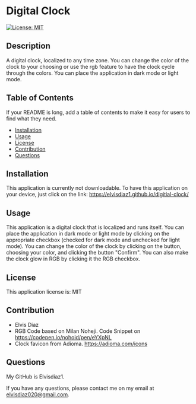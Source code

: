 # Digital Clock

[![License: MIT](https://img.shields.io/badge/License-MIT-blue.svg)](https://opensource.org/licenses/MIT)

## Description

A digital clock, localized to any time zone. You can change the color of the clock to your choosing or use the rgb feature to have the clock cycle through the colors. You can place the application in dark mode or light mode.

## Table of Contents

If your README is long, add a table of contents to make it easy for users to find what they need.

- [Installation](#installation)
- [Usage](#usage)
- [License](#license)
- [Contribution](#contribution)
- [Questions](#questions)

## Installation

This application is currently not downloadable. To have this application on your device, just click on the link: https://elvisdiaz1.github.io/digitial-clock/

## Usage

This application is a digital clock that is localized and runs itself. You can place the application in dark mode or light mode by clicking on the appropriate checkbox (checked for dark mode and unchecked for light mode). You can change the color of the clock by clicking on the button, choosing your color, and clicking the button "Confirm". You can also make the clock glow in RGB by clicking it the RGB checkbox.

## License

This application license is: MIT

## Contribution

- Elvis Diaz
- RGB Code based on Milan Noheji. Code Snippet on https://codepen.io/nohoid/pen/eYXpNL
- Clock favicon from Adioma. https://adioma.com/icons

## Questions

My GitHub is Elvisdiaz1.

If you have any questions, please contact me on my email at elvisdiaz020@gmail.com.
